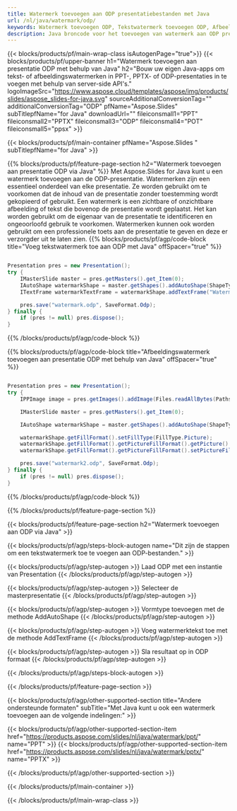 ```yaml
---
title: Watermerk toevoegen aan ODP presentatiebestanden met Java
url: /nl/java/watermark/odp/
keywords: Watermerk toevoegen ODP, Tekstwatermerk toevoegen ODP, Afbeeldingswatermerk toevoegen ODP
description: Java broncode voor het toevoegen van watermerk aan ODP presentatie.
---
```


{{< blocks/products/pf/main-wrap-class isAutogenPage="true">}}
{{< blocks/products/pf/upper-banner h1="Watermerk toevoegen aan presentatie ODP met behulp van Java" h2="Bouw uw eigen Java-apps om tekst- of afbeeldingswatermerken in PPT-, PPTX- of ODP-presentaties in te voegen met behulp van server-side API's." logoImageSrc="https://www.aspose.cloud/templates/aspose/img/products/slides/aspose_slides-for-java.svg" sourceAdditionalConversionTag="" additionalConversionTag="ODP" pfName="Aspose.Slides" subTitlepfName="for Java" downloadUrl="" fileiconsmall1="PPT" fileiconsmall2="PPTX" fileiconsmall3="ODP" fileiconsmall4="POT" fileiconsmall5="ppsx" >}}

{{< blocks/products/pf/main-container pfName="Aspose.Slides " subTitlepfName="for Java" >}}

{{% blocks/products/pf/feature-page-section  h2="Watermerk toevoegen aan presentatie ODP via Java" %}}
Met Aspose.Slides for Java kunt u een watermerk toevoegen aan de ODP-presentatie. Watermerken zijn een essentieel onderdeel van elke presentatie. Ze worden gebruikt om te voorkomen dat de inhoud van de presentatie zonder toestemming wordt gekopieerd of gebruikt. Een watermerk is een zichtbare of onzichtbare afbeelding of tekst die bovenop de presentatie wordt geplaatst. Het kan worden gebruikt om de eigenaar van de presentatie te identificeren en ongeoorloofd gebruik te voorkomen. Watermerken kunnen ook worden gebruikt om een ​​professionele toets aan de presentatie te geven en deze er verzorgder uit te laten zien. 
{{% blocks/products/pf/agp/code-block title="Voeg tekstwatermerk toe aan ODP met Java" offSpacer="true" %}}

```java

Presentation pres = new Presentation();
try {
    IMasterSlide master = pres.getMasters().get_Item(0);
    IAutoShape watermarkShape = master.getShapes().addAutoShape(ShapeType.Triangle, 0, 0, 0, 0);
    ITextFrame watermarkTextFrame = watermarkShape.addTextFrame("Watermark");

    pres.save("watermark.odp", SaveFormat.Odp);
} finally {
    if (pres != null) pres.dispose();
}
```

{{% /blocks/products/pf/agp/code-block %}}

{{% blocks/products/pf/agp/code-block title="Afbeeldingswatermerk toevoegen aan presentatie ODP met behulp van Java" offSpacer="true" %}}

```java

Presentation pres = new Presentation();
try {
    IPPImage image = pres.getImages().addImage(Files.readAllBytes(Paths.get("watermark.png")));

    IMasterSlide master = pres.getMasters().get_Item(0);

    IAutoShape watermarkShape = master.getShapes().addAutoShape(ShapeType.Triangle, 0, 0, 100, 100);

    watermarkShape.getFillFormat().setFillType(FillType.Picture);
    watermarkShape.getFillFormat().getPictureFillFormat().getPicture().setImage(image);
    watermarkShape.getFillFormat().getPictureFillFormat().setPictureFillMode(PictureFillMode.Stretch);

    pres.save("watermark2.odp", SaveFormat.Odp);
} finally {
    if (pres != null) pres.dispose();
}
```

{{% /blocks/products/pf/agp/code-block %}}

{{% /blocks/products/pf/feature-page-section %}}

{{< blocks/products/pf/feature-page-section  h2="Watermerk toevoegen aan ODP via Java" >}}

{{< blocks/products/pf/agp/steps-block-autogen name="Dit zijn de stappen om een ​​tekstwatermerk toe te voegen aan ODP-bestanden." >}}

{{< blocks/products/pf/agp/step-autogen >}}
Laad ODP met een instantie van Presentation
{{< /blocks/products/pf/agp/step-autogen >}}

{{< blocks/products/pf/agp/step-autogen >}}
Selecteer de masterpresentatie
{{< /blocks/products/pf/agp/step-autogen >}}

{{< blocks/products/pf/agp/step-autogen >}}
Vormtype toevoegen met de methode AddAutoShape
{{< /blocks/products/pf/agp/step-autogen >}}

{{< blocks/products/pf/agp/step-autogen >}}
Voeg watermerktekst toe met de methode AddTextFrame
{{< /blocks/products/pf/agp/step-autogen >}}

{{< blocks/products/pf/agp/step-autogen >}}
Sla resultaat op in ODP formaat
{{< /blocks/products/pf/agp/step-autogen >}}

{{< /blocks/products/pf/agp/steps-block-autogen >}}

{{< /blocks/products/pf/feature-page-section >}}

{{< blocks/products/pf/agp/other-supported-section title="Andere ondersteunde formaten" subTitle="Met Java kunt u ook een watermerk toevoegen aan de volgende indelingen:" >}}

{{< blocks/products/pf/agp/other-supported-section-item href="https://products.aspose.com/slides/nl/java/watermark/ppt/" name="PPT" >}}
{{< blocks/products/pf/agp/other-supported-section-item href="https://products.aspose.com/slides/nl/java/watermark/pptx/" name="PPTX" >}}


{{< /blocks/products/pf/agp/other-supported-section >}}

{{< /blocks/products/pf/main-container >}}
    
{{< /blocks/products/pf/main-wrap-class >}}